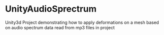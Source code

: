 # UnityAudioSprectrum
Unity3d Project demonstrating how to apply deformations on a mesh based on audio spectrum data read from mp3 files in project

